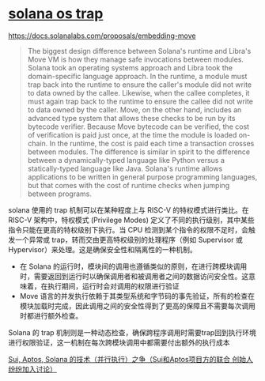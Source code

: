 # [solana os trap](/2024/08/solana_and_move_parallel.md)

<https://docs.solanalabs.com/proposals/embedding-move>

> The biggest design difference between Solana's runtime and Libra's Move VM is how they manage safe invocations between modules. Solana took an operating systems approach and Libra took the domain-specific language approach. In the runtime, a module must trap back into the runtime to ensure the caller's module did not write to data owned by the callee. Likewise, when the callee completes, it must again trap back to the runtime to ensure the callee did not write to data owned by the caller. Move, on the other hand, includes an advanced type system that allows these checks to be run by its bytecode verifier. Because Move bytecode can be verified, the cost of verification is paid just once, at the time the module is loaded on-chain. In the runtime, the cost is paid each time a transaction crosses between modules. The difference is similar in spirit to the difference between a dynamically-typed language like Python versus a statically-typed language like Java. Solana's runtime allows applications to be written in general purpose programming languages, but that comes with the cost of runtime checks when jumping between programs.

solana 使用的 trap 机制可以在某种程度上与 RISC-V 的特权模式进行类比。在 RISC-V 架构中，特权模式 (Privilege Modes) 定义了不同的执行级别，其中某些指令只能在更高的特权级别下执行。当 CPU 检测到某个指令的权限不足时，会触发一个异常或 trap，转而交由更高特权级别的处理程序（例如 Supervisor 或 Hypervisor）来处理。这是确保安全性和隔离性的一种机制。

- 在 Solana 的运行时，模块间的调用也遵循类似的原则，在进行跨模块调用时，需要返回到运行时以确保调用者和被调用者之间的数据访问安全性。这意味着，在执行期间，运行时会对调用的权限进行验证
- Move 语言的并发执行依赖于其类型系统和字节码的事先验证，所有的检查在模块加载时完成，因此调用之间的安全性得到了更高的保障且不需要每次调用时都进行额外检查。

Solana 的 trap 机制则是一种动态检查，确保跨程序调用时需要trap回到执行环境进行权限验证，这一机制在每次跨模块调用中都需要付出额外的执行成本

[Sui, Aptos, Solana 的技术（并行执行）之争（Sui和Aptos项目方的联合 创始人 纷纷加入讨论）](https://move-china.com/topic/264)

